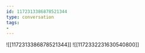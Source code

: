 ```yaml
---
id: 1172313386878521344
type: conversation
tags:
- 
---
```

![[1172313386878521344]]
![[1172332231630540800]]

